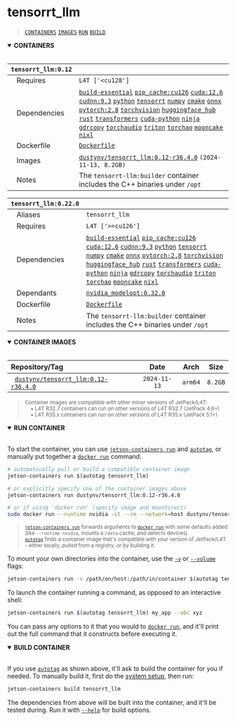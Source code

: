# tensorrt_llm

> [`CONTAINERS`](#user-content-containers) [`IMAGES`](#user-content-images) [`RUN`](#user-content-run) [`BUILD`](#user-content-build)

<details open>
<summary><b><a id="containers">CONTAINERS</a></b></summary>
<br>

| **`tensorrt_llm:0.12`** | |
| :-- | :-- |
| &nbsp;&nbsp;&nbsp;Requires | `L4T ['<cu128']` |
| &nbsp;&nbsp;&nbsp;Dependencies | [`build-essential`](/packages/build/build-essential) [`pip_cache:cu126`](/packages/cuda/cuda) [`cuda:12.6`](/packages/cuda/cuda) [`cudnn:9.3`](/packages/cuda/cudnn) [`python`](/packages/build/python) [`tensorrt`](/packages/cuda/tensorrt) [`numpy`](/packages/numeric/numpy) [`cmake`](/packages/build/cmake/cmake_pip) [`onnx`](/packages/ml/onnx) [`pytorch:2.8`](/packages/pytorch) [`torchvision`](/packages/pytorch/torchvision) [`huggingface_hub`](/packages/llm/huggingface_hub) [`rust`](/packages/build/rust) [`transformers`](/packages/llm/transformers) [`cuda-python`](/packages/cuda/cuda-python) [`ninja`](/packages/build/ninja) [`gdrcopy`](/packages/cuda/gdrcopy) [`torchaudio`](/packages/pytorch/torchaudio) [`triton`](/packages/ml/triton) [`torchao`](/packages/pytorch/torchao) [`mooncake`](/packages/llm/dynamo/mooncake) [`nixl`](/packages/llm/dynamo/nixl) |
| &nbsp;&nbsp;&nbsp;Dockerfile | [`Dockerfile`](Dockerfile) |
| &nbsp;&nbsp;&nbsp;Images | [`dustynv/tensorrt_llm:0.12-r36.4.0`](https://hub.docker.com/r/dustynv/tensorrt_llm/tags) `(2024-11-13, 8.2GB)` |
| &nbsp;&nbsp;&nbsp;Notes | The `tensorrt-llm:builder` container includes the C++ binaries under `/opt` |

| **`tensorrt_llm:0.22.0`** | |
| :-- | :-- |
| &nbsp;&nbsp;&nbsp;Aliases | `tensorrt_llm` |
| &nbsp;&nbsp;&nbsp;Requires | `L4T ['>=cu126']` |
| &nbsp;&nbsp;&nbsp;Dependencies | [`build-essential`](/packages/build/build-essential) [`pip_cache:cu126`](/packages/cuda/cuda) [`cuda:12.6`](/packages/cuda/cuda) [`cudnn:9.3`](/packages/cuda/cudnn) [`python`](/packages/build/python) [`tensorrt`](/packages/cuda/tensorrt) [`numpy`](/packages/numeric/numpy) [`cmake`](/packages/build/cmake/cmake_pip) [`onnx`](/packages/ml/onnx) [`pytorch:2.8`](/packages/pytorch) [`torchvision`](/packages/pytorch/torchvision) [`huggingface_hub`](/packages/llm/huggingface_hub) [`rust`](/packages/build/rust) [`transformers`](/packages/llm/transformers) [`cuda-python`](/packages/cuda/cuda-python) [`ninja`](/packages/build/ninja) [`gdrcopy`](/packages/cuda/gdrcopy) [`torchaudio`](/packages/pytorch/torchaudio) [`triton`](/packages/ml/triton) [`torchao`](/packages/pytorch/torchao) [`mooncake`](/packages/llm/dynamo/mooncake) [`nixl`](/packages/llm/dynamo/nixl) |
| &nbsp;&nbsp;&nbsp;Dependants | [`nvidia_modelopt:0.32.0`](/packages/llm/tensorrt_optimizer/nvidia-modelopt) |
| &nbsp;&nbsp;&nbsp;Dockerfile | [`Dockerfile`](Dockerfile) |
| &nbsp;&nbsp;&nbsp;Notes | The `tensorrt-llm:builder` container includes the C++ binaries under `/opt` |

</details>

<details open>
<summary><b><a id="images">CONTAINER IMAGES</a></b></summary>
<br>

| Repository/Tag | Date | Arch | Size |
| :-- | :--: | :--: | :--: |
| &nbsp;&nbsp;[`dustynv/tensorrt_llm:0.12-r36.4.0`](https://hub.docker.com/r/dustynv/tensorrt_llm/tags) | `2024-11-13` | `arm64` | `8.2GB` |

> <sub>Container images are compatible with other minor versions of JetPack/L4T:</sub><br>
> <sub>&nbsp;&nbsp;&nbsp;&nbsp;• L4T R32.7 containers can run on other versions of L4T R32.7 (JetPack 4.6+)</sub><br>
> <sub>&nbsp;&nbsp;&nbsp;&nbsp;• L4T R35.x containers can run on other versions of L4T R35.x (JetPack 5.1+)</sub><br>
</details>

<details open>
<summary><b><a id="run">RUN CONTAINER</a></b></summary>
<br>

To start the container, you can use [`jetson-containers run`](/docs/run.md) and [`autotag`](/docs/run.md#autotag), or manually put together a [`docker run`](https://docs.docker.com/engine/reference/commandline/run/) command:
```bash
# automatically pull or build a compatible container image
jetson-containers run $(autotag tensorrt_llm)

# or explicitly specify one of the container images above
jetson-containers run dustynv/tensorrt_llm:0.12-r36.4.0

# or if using 'docker run' (specify image and mounts/ect)
sudo docker run --runtime nvidia -it --rm --network=host dustynv/tensorrt_llm:0.12-r36.4.0
```
> <sup>[`jetson-containers run`](/docs/run.md) forwards arguments to [`docker run`](https://docs.docker.com/engine/reference/commandline/run/) with some defaults added (like `--runtime nvidia`, mounts a `/data` cache, and detects devices)</sup><br>
> <sup>[`autotag`](/docs/run.md#autotag) finds a container image that's compatible with your version of JetPack/L4T - either locally, pulled from a registry, or by building it.</sup>

To mount your own directories into the container, use the [`-v`](https://docs.docker.com/engine/reference/commandline/run/#volume) or [`--volume`](https://docs.docker.com/engine/reference/commandline/run/#volume) flags:
```bash
jetson-containers run -v /path/on/host:/path/in/container $(autotag tensorrt_llm)
```
To launch the container running a command, as opposed to an interactive shell:
```bash
jetson-containers run $(autotag tensorrt_llm) my_app --abc xyz
```
You can pass any options to it that you would to [`docker run`](https://docs.docker.com/engine/reference/commandline/run/), and it'll print out the full command that it constructs before executing it.
</details>
<details open>
<summary><b><a id="build">BUILD CONTAINER</b></summary>
<br>

If you use [`autotag`](/docs/run.md#autotag) as shown above, it'll ask to build the container for you if needed.  To manually build it, first do the [system setup](/docs/setup.md), then run:
```bash
jetson-containers build tensorrt_llm
```
The dependencies from above will be built into the container, and it'll be tested during.  Run it with [`--help`](/jetson_containers/build.py) for build options.
</details>
